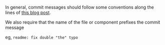 In general, commit messages should follow some conventions along the lines of [this blog post](https://tbaggery.com/2008/04/19/a-note-about-git-commit-messages.html).

We also require that the name of the file or component prefixes the commit message

eg, `readme: fix double "the" typo`
